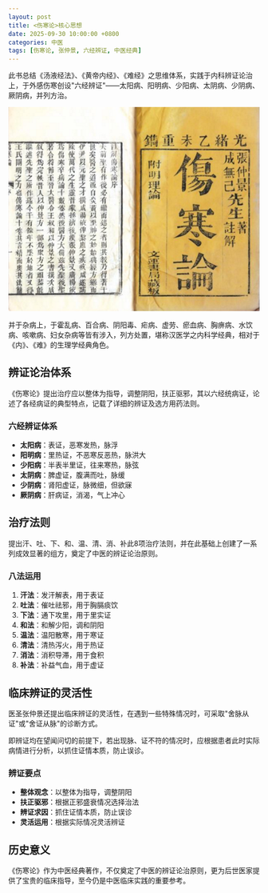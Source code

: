 ```yaml
---
layout: post
title: <伤寒论>核心思想
date: 2025-09-30 10:00:00 +0800
categories: 中医
tags: [伤寒论, 张仲景, 六经辨证, 中医经典]
---
```


此书总结《汤液经法》、《黄帝内经》、《难经》之思维体系，实践于内科辨证论治上，于外感伤寒创设"六经辨证"——太阳病、阳明病、少阳病、太阴病、少阴病、厥阴病，并列方治。

![伤寒论古籍](/assets/img/shanghan-lun.jpg)

并于杂病上，于霍乱病、百合病、阴阳毒、疟病、虚劳、瘀血病、胸痹病、水饮病、咳嗽病、妇女杂病等皆有涉入，列方处置，堪称汉医学之内科学经典，相对于《内》、《难》的生理学经典角色。

## 辨证论治体系

《伤寒论》提出治疗应以整体为指导，调整阴阳，扶正驱邪，其以六经统病证，论述了各经病证的典型特点，记载了详细的辨证及选方用药法则。

### 六经辨证体系

- **太阳病**：表证，恶寒发热，脉浮
- **阳明病**：里热证，不恶寒反恶热，脉洪大
- **少阳病**：半表半里证，往来寒热，脉弦
- **太阴病**：脾虚证，腹满而吐，脉缓
- **少阴病**：肾阳虚证，脉微细，但欲寐
- **厥阴病**：肝病证，消渴，气上冲心

## 治疗法则

提出汗、吐、下、和、温、清、消、补此8项治疗法则，并在此基础上创建了一系列成效显著的组方，奠定了中医的辨证论治原则。

### 八法运用

1. **汗法**：发汗解表，用于表证
2. **吐法**：催吐祛邪，用于胸膈痰饮
3. **下法**：通下攻里，用于里实证
4. **和法**：和解少阳，调和阴阳
5. **温法**：温阳散寒，用于寒证
6. **清法**：清热泻火，用于热证
7. **消法**：消积导滞，用于食积
8. **补法**：补益气血，用于虚证

## 临床辨证的灵活性

医圣张仲景还提出临床辨证的灵活性，在遇到一些特殊情况时，可采取"舍脉从证"或"舍证从脉"的诊断方式。

即辨证均在望闻问切的前提下，若出现脉、证不符的情况时，应根据患者此时实际病情进行分析，以抓住证情本质，防止误诊。

### 辨证要点

- **整体观念**：以整体为指导，调整阴阳
- **扶正驱邪**：根据正邪盛衰情况选择治法
- **辨证求因**：抓住证情本质，防止误诊
- **灵活运用**：根据实际情况灵活辨证

## 历史意义

《伤寒论》作为中医经典著作，不仅奠定了中医的辨证论治原则，更为后世医家提供了宝贵的临床指导，至今仍是中医临床实践的重要参考。
